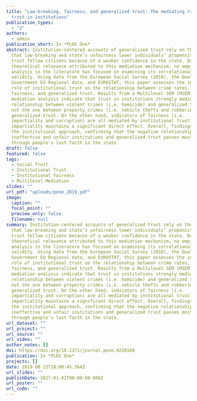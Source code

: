 ```yaml
---
title: "Law-breaking, fairness, and generalized trust: The mediating role of
  trust in institutions"
publication_types:
  - "2"
authors:
  - admin
publication_short: In *PLOS One*
abstract: Institution-centered accounts of generalized trust rely on the idea
  that law-breaking and state’s unfairness lower individuals’ propensity to
  trust fellow citizens because of a weaker confidence in the state. Despite the
  theoretical relevance attributed to this mediation mechanism, no empirical
  analysis in the literature has focused on examining its correlational
  validity. Using data from the European Social Survey (2010), the Quality of
  Government EU Regional data, and EUROSTAT, this paper assesses the intervening
  role of institutional trust on the relationship between crime rates, state’s
  fairness, and generalized trust. Results from a Multilevel SEM (MSEM)
  mediation analysis indicate that trust in institutions strongly mediates the
  relationship between violent crimes (i.e. homicide) and generalized trust but
  not the one between property crimes (i.e. vehicle thefts and robberies) and
  generalized trust. On the other hand, indicators of fairness (i.e.
  impartiality and corruption) are all mediated by institutional trust, though
  impartiality maintains a significant direct effect. Overall, findings support
  the institutional approach, confirming that the negative relationship between
  ineffective and unfair institutions and generalized trust passes mostly
  through people’s lost faith in the state.
draft: false
featured: false
tags:
  - Social Trust
  - Institutional Trust
  - Institutional Fairness
  - Multilevel Mediation
slides: ""
url_pdf: "uploads/pone_2019.pdf"
image:
  caption: ""
  focal_point: ""
  preview_only: false
  filename: null
summary: Institution-centered accounts of generalized trust rely on the idea
  that law-breaking and state’s unfairness lower individuals’ propensity to
  trust fellow citizens because of a weaker confidence in the state. Despite the
  theoretical relevance attributed to this mediation mechanism, no empirical
  analysis in the literature has focused on examining its correlational
  validity. Using data from the European Social Survey (2010), the Quality of
  Government EU Regional data, and EUROSTAT, this paper assesses the intervening
  role of institutional trust on the relationship between crime rates, state’s
  fairness, and generalized trust. Results from a Multilevel SEM (MSEM)
  mediation analysis indicate that trust in institutions strongly mediates the
  relationship between violent crimes (i.e. homicide) and generalized trust but
  not the one between property crimes (i.e. vehicle thefts and robberies) and
  generalized trust. On the other hand, indicators of fairness (i.e.
  impartiality and corruption) are all mediated by institutional trust, though
  impartiality maintains a significant direct effect. Overall, findings support
  the institutional approach, confirming that the negative relationship between
  ineffective and unfair institutions and generalized trust passes mostly
  through people’s lost faith in the state.
url_dataset: ""
url_project: ""
url_source: ""
url_video: ""
author_notes: []
doi: https://doi.org/10.1371/journal.pone.0220160
publication: In *PLOS One*
projects: []
date: 2019-08-13T18:08:45.564Z
url_slides: ""
publishDate: 2017-01-01T00:00:00.000Z
url_poster: ""
url_code: ""
---
```

<script type='text/javascript' src='https://d1bxh8uas1mnw7.cloudfront.net/assets/embed.js'></script>

<div data-badge-details="right" data-badge-type="large-donut" data-doi="https://doi.org/10.1371/journal.pone.0220160" data-hide-no-mentions="true" class="altmetric-embed"></div>
